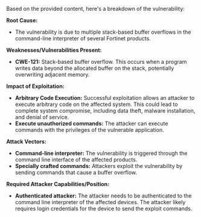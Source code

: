 Based on the provided content, here's a breakdown of the vulnerability:

**Root Cause:**
- The vulnerability is due to multiple stack-based buffer overflows in the command-line interpreter of several Fortinet products.

**Weaknesses/Vulnerabilities Present:**
- **CWE-121:** Stack-based buffer overflow. This occurs when a program writes data beyond the allocated buffer on the stack, potentially overwriting adjacent memory.

**Impact of Exploitation:**
- **Arbitrary Code Execution:** Successful exploitation allows an attacker to execute arbitrary code on the affected system. This could lead to complete system compromise, including data theft, malware installation, and denial of service.
- **Execute unauthorized commands:** The attacker can execute commands with the privileges of the vulnerable application.

**Attack Vectors:**
- **Command-line interpreter:** The vulnerability is triggered through the command line interface of the affected products.
- **Specially crafted commands:** Attackers exploit the vulnerability by sending commands that cause a buffer overflow.

**Required Attacker Capabilities/Position:**
- **Authenticated attacker:** The attacker needs to be authenticated to the command line interpreter of the affected devices. The attacker likely requires login credentials for the device to send the exploit commands.